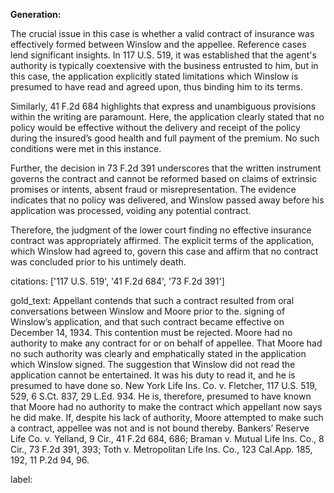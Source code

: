 **Generation:**

The crucial issue in this case is whether a valid contract of insurance was effectively formed between Winslow and the appellee. Reference cases lend significant insights. In 117 U.S. 519, it was established that the agent's authority is typically coextensive with the business entrusted to him, but in this case, the application explicitly stated limitations which Winslow is presumed to have read and agreed upon, thus binding him to its terms.

Similarly, 41 F.2d 684 highlights that express and unambiguous provisions within the writing are paramount. Here, the application clearly stated that no policy would be effective without the delivery and receipt of the policy during the insured’s good health and full payment of the premium. No such conditions were met in this instance.

Further, the decision in 73 F.2d 391 underscores that the written instrument governs the contract and cannot be reformed based on claims of extrinsic promises or intents, absent fraud or misrepresentation. The evidence indicates that no policy was delivered, and Winslow passed away before his application was processed, voiding any potential contract.

Therefore, the judgment of the lower court finding no effective insurance contract was appropriately affirmed. The explicit terms of the application, which Winslow had agreed to, govern this case and affirm that no contract was concluded prior to his untimely death.

citations: ['117 U.S. 519', '41 F.2d 684', '73 F.2d 391']

gold_text: Appellant contends that such a contract resulted from oral conversations between Winslow and Moore prior to the. signing of Winslow’s application, and that such contract became effective on December 14, 1934. This contention must be rejected. Moore had no authority to make any contract for or on behalf of appellee. That Moore had no such authority was clearly and emphatically stated in the application which Winslow signed. The suggestion that Winslow did not read the application cannot be entertained. It was his duty to read it, and he is presumed to have done so. New York Life Ins. Co. v. Fletcher, 117 U.S. 519, 529, 6 S.Ct. 837, 29 L.Ed. 934. He is, therefore, presumed to have known that Moore had no authority to make the contract which appellant now says he did make. If, despite his lack of authority, Moore attempted to make such a contract, appellee was not and is not bound thereby. Bankers’ Reserve Life Co. v. Yelland, 9 Cir., 41 F.2d 684, 686; Braman v. Mutual Life Ins. Co., 8 Cir., 73 F.2d 391, 393; Toth v. Metropolitan Life Ins. Co., 123 Cal.App. 185, 192, 11 P.2d 94, 96.

label: 